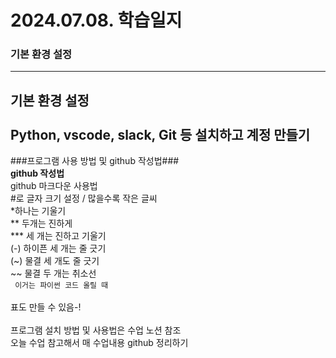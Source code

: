 # 2024.07.08. 학습일지 #
### 기본 환경 설정 ###
---
**기본 환경 설정**</br></br>
 Python, vscode, slack, Git 등 설치하고 계정 만들기 
---
###프로그램 사용 방법 및 github 작성법###</br>
**github 작성법**</br>
github 마크다운 사용법</br>
#로 글자 크기 설정 / 많을수록 작은 글씨</br>
*하나는 기울기</br>
** 두개는 진하게</br>
*** 세 개는 진하고 기울기</br>
(-) 하이픈 세 개는 줄 긋기</br>
(~) 물결 세 개도 줄 긋기</br>
~~ 물결 두 개는 취소선</br>
``` 이거는 파이썬 코드 올릴 때```</br>
</br>
표도 만들 수 있음-!  
</br>
프로그램 설치 방법 및 사용법은 수업 노션 참조 
</br>
오늘 수업 참고해서 매 수업내용 github 정리하기 

